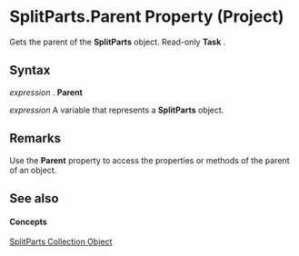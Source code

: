 
# SplitParts.Parent Property (Project)

Gets the parent of the  **SplitParts** object. Read-only **Task** .


## Syntax

 _expression_ . **Parent**

 _expression_ A variable that represents a **SplitParts** object.


## Remarks

Use the  **Parent** property to access the properties or methods of the parent of an object.


## See also


#### Concepts


[SplitParts Collection Object](bc36310c-9289-a363-f2d6-c8a0991725e5.md)
